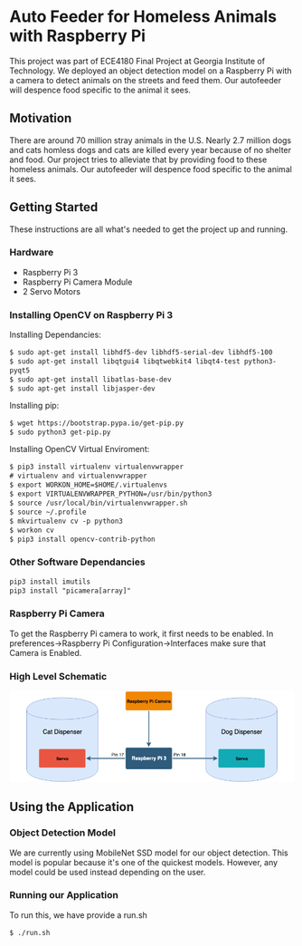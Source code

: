 
# Auto Feeder for Homeless Animals with Raspberry Pi

This project was part of ECE4180 Final Project at Georgia Institute of Technology. We deployed an object detection model on a Raspberry Pi with a camera to detect animals on the streets and feed them. Our autofeeder will despence food specific to the animal it sees.


## Motivation

There are around 70 million stray animals in the U.S. Nearly 2.7 million dogs and cats homless dogs and cats are killed every year because of no shelter and food. Our project tries to alleviate that by providing food to these homeless animals.  Our autofeeder will despence food specific to the animal it sees. 


## Getting Started

These instructions are all what's needed to get the project up and running.

### Hardware

* Raspberry Pi 3
* Raspberry Pi Camera Module
* 2 Servo Motors


### Installing OpenCV on Raspberry Pi 3

Installing Dependancies:

```
$ sudo apt-get install libhdf5-dev libhdf5-serial-dev libhdf5-100
$ sudo apt-get install libqtgui4 libqtwebkit4 libqt4-test python3-pyqt5
$ sudo apt-get install libatlas-base-dev
$ sudo apt-get install libjasper-dev
```

Installing pip:

```
$ wget https://bootstrap.pypa.io/get-pip.py
$ sudo python3 get-pip.py
```

Installing OpenCV Virtual Enviroment:

```
$ pip3 install virtualenv virtualenvwrapper
# virtualenv and virtualenvwrapper
$ export WORKON_HOME=$HOME/.virtualenvs
$ export VIRTUALENVWRAPPER_PYTHON=/usr/bin/python3
$ source /usr/local/bin/virtualenvwrapper.sh
$ source ~/.profile
$ mkvirtualenv cv -p python3
$ workon cv
$ pip3 install opencv-contrib-python
```

### Other Software Dependancies

```
pip3 install imutils
pip3 install "picamera[array]"
```

### Raspberry Pi Camera

To get the Raspberry Pi camera to work, it first needs to be enabled. In preferences->Raspberry Pi Configuration->Interfaces make sure that Camera is Enabled.



### High Level Schematic

![High Level Project Schematic](diagrams/high_level_schematic.png)


## Using the Application

### Object Detection Model

We are currently using MobileNet SSD model for our object detection. This model is popular because it's one of the quickest models. However, any model could be used instead depending on the user. 


### Running our Application

To run this, we have provide a run.sh

```
$ ./run.sh
```




























